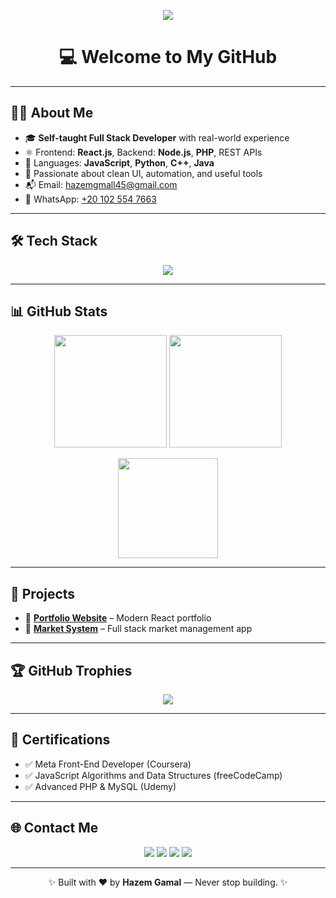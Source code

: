 <!-- 🔥 Typing Animation -->
<p align="center">
  <img src="https://readme-typing-svg.demolab.com?font=Fira+Code&size=26&pause=1000&color=F97316&center=true&vCenter=true&width=950&lines=Hi+I'm+Hazem+Gamal+👨‍💻;Full+Stack+Web+Developer;React+%7C+Node+%7C+PHP+%7C+MongoDB+%7C+MySQL;Open+Source+Contributor+%F0%9F%92%AA" />
</p>

<h1 align="center">💻 Welcome to My GitHub</h1>

---

## 👨‍💻 About Me

- 🎓 **Self-taught Full Stack Developer** with real-world experience  
- ⚛️ Frontend: **React.js**, Backend: **Node.js**, **PHP**, REST APIs  
- 🧠 Languages: **JavaScript**, **Python**, **C++**, **Java**  
- 🎨 Passionate about clean UI, automation, and useful tools  
- 📬 Email: [hazemgmall45@gmail.com](mailto:hazemgmall45@gmail.com)  
- 📱 WhatsApp: [+20 102 554 7663](https://wa.me/201025547663)

---

## 🛠️ Tech Stack

<p align="center">
  <img src="https://skillicons.dev/icons?i=react,nodejs,php,js,ts,java,python,cpp,mysql,mongodb,git,github,linux,vscode,bash" />
</p>

---

## 📊 GitHub Stats

<p align="center">
  <img src="https://github-readme-stats.vercel.app/api?username=hazem257&show_icons=true&theme=radical&count_private=true" height="180" />
  <img src="https://github-readme-streak-stats.herokuapp.com?user=hazem257&theme=radical" height="180"/>
</p>

<p align="center">
  <img src="https://github-readme-stats.vercel.app/api/top-langs/?username=hazem257&layout=compact&theme=radical" height="160" />
</p>

---

## 🚀 Projects

- 🎨 [**Portfolio Website**](https://hazem1104.vercel.app/) – Modern React portfolio  
- 🛒 [**Market System**](https://final2-ten.vercel.app/) – Full stack market management app

---

## 🏆 GitHub Trophies

<p align="center">
  <img src="https://github-profile-trophy.vercel.app/?username=hazem257&theme=radical&margin-w=10&no-frame=true" />
</p>

---

## 📜 Certifications

- ✅ Meta Front-End Developer (Coursera)  
- ✅ JavaScript Algorithms and Data Structures (freeCodeCamp)  
- ✅ Advanced PHP & MySQL (Udemy)

---

## 🌐 Contact Me

<p align="center">
  <a href="https://www.facebook.com/hazemgm21"><img src="https://img.shields.io/badge/Facebook-1877F2?style=for-the-badge&logo=facebook&logoColor=white" /></a>
  <a href="mailto:hazemgmall45@gmail.com"><img src="https://img.shields.io/badge/Gmail-EA4335?style=for-the-badge&logo=gmail&logoColor=white" /></a>
  <a href="https://www.linkedin.com/in/hazem-gmall-2537b4371/"><img src="https://img.shields.io/badge/LinkedIn-0077B5?style=for-the-badge&logo=linkedin&logoColor=white" /></a>
  <a href="https://wa.me/201025547663"><img src="https://img.shields.io/badge/WhatsApp-25D366?style=for-the-badge&logo=whatsapp&logoColor=white" /></a>
</p>

---

<p align="center">✨ Built with ❤️ by <strong>Hazem Gamal</strong> — Never stop building. ✨</p>
